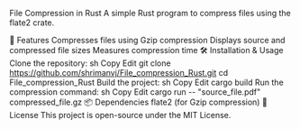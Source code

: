 File Compression in Rust
A simple Rust program to compress files using the flate2 crate.

🚀 Features
Compresses files using Gzip compression
Displays source and compressed file sizes
Measures compression time
🛠️ Installation & Usage
Clone the repository:
sh
Copy
Edit
git clone https://github.com/shrimanvj/File_compression_Rust.git
cd File_compression_Rust
Build the project:
sh
Copy
Edit
cargo build
Run the compression command:
sh
Copy
Edit
cargo run -- "source_file.pdf" compressed_file.gz
📦 Dependencies
flate2 (for Gzip compression)
📜 License
This project is open-source under the MIT License.

